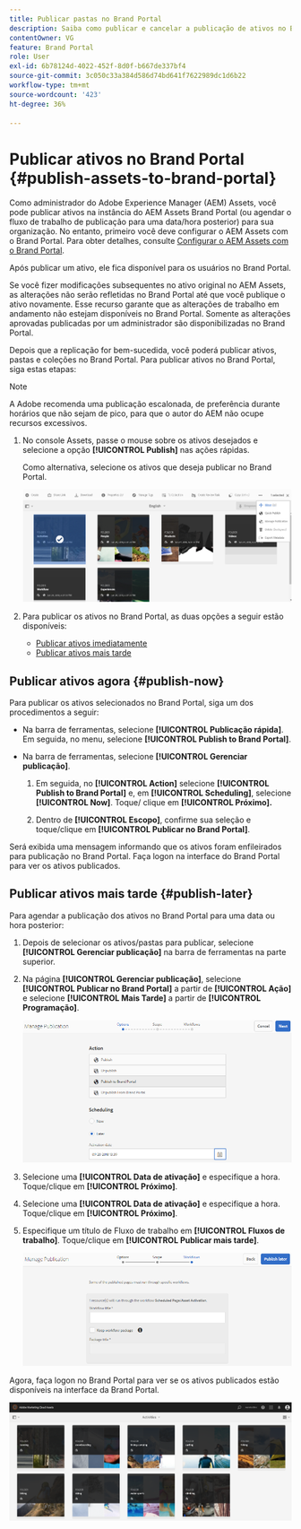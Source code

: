 ```yaml
---
title: Publicar pastas no Brand Portal
description: Saiba como publicar e cancelar a publicação de ativos no Brand Portal.
contentOwner: VG
feature: Brand Portal
role: User
exl-id: 6b78124d-4022-452f-8d0f-b667de337bf4
source-git-commit: 3c050c33a384d586d74bd641f7622989dc1d6b22
workflow-type: tm+mt
source-wordcount: '423'
ht-degree: 36%

---
```


# Publicar ativos no Brand Portal {#publish-assets-to-brand-portal}

Como administrador do Adobe Experience Manager (AEM) Assets, você pode publicar ativos na instância do AEM Assets Brand Portal (ou agendar o fluxo de trabalho de publicação para uma data/hora posterior) para sua organização. No entanto, primeiro você deve configurar o AEM Assets com o Brand Portal. Para obter detalhes, consulte [Configurar o AEM Assets com o Brand Portal](configure-aem-assets-with-brand-portal.md).

Após publicar um ativo, ele fica disponível para os usuários no Brand Portal.

Se você fizer modificações subsequentes no ativo original no AEM Assets, as alterações não serão refletidas no Brand Portal até que você publique o ativo novamente. Esse recurso garante que as alterações de trabalho em andamento não estejam disponíveis no Brand Portal. Somente as alterações aprovadas publicadas por um administrador são disponibilizadas no Brand Portal.

Depois que a replicação for bem-sucedida, você poderá publicar ativos, pastas e coleções no Brand Portal. Para publicar ativos no Brand Portal, siga estas etapas:

>[!NOTE]
>
>A Adobe recomenda uma publicação escalonada, de preferência durante horários que não sejam de pico, para que o autor do AEM não ocupe recursos excessivos.

1. No console Assets, passe o mouse sobre os ativos desejados e selecione a opção **[!UICONTROL Publish]** nas ações rápidas.

   Como alternativa, selecione os ativos que deseja publicar no Brand Portal.

   ![publish2bp-2](assets/publish2bp-2.png)

2. Para publicar os ativos no Brand Portal, as duas opções a seguir estão disponíveis:
   * [Publicar ativos imediatamente](#publish-now)
   * [Publicar ativos mais tarde](#publish-later)

## Publicar ativos agora {#publish-now}

Para publicar os ativos selecionados no Brand Portal, siga um dos procedimentos a seguir:

* Na barra de ferramentas, selecione **[!UICONTROL Publicação rápida]**. Em seguida, no menu, selecione **[!UICONTROL Publish to Brand Portal]**.

* Na barra de ferramentas, selecione **[!UICONTROL Gerenciar publicação]**.

   1. Em seguida, no **[!UICONTROL Action]** selecione **[!UICONTROL Publish to Brand Portal]** e, em **[!UICONTROL Scheduling]**, selecione **[!UICONTROL Now]**. Toque/ clique em **[!UICONTROL Próximo].**

   2. Dentro de **[!UICONTROL Escopo]**, confirme sua seleção e toque/clique em **[!UICONTROL Publicar no Brand Portal]**.

Será exibida uma mensagem informando que os ativos foram enfileirados para publicação no Brand Portal. Faça logon na interface do Brand Portal para ver os ativos publicados.

## Publicar ativos mais tarde {#publish-later}

Para agendar a publicação dos ativos no Brand Portal para uma data ou hora posterior:

1. Depois de selecionar os ativos/pastas para publicar, selecione **[!UICONTROL Gerenciar publicação]** na barra de ferramentas na parte superior.
2. Na página **[!UICONTROL Gerenciar publicação]**, selecione **[!UICONTROL Publicar no Brand Portal]** a partir de **[!UICONTROL Ação]** e selecione **[!UICONTROL Mais Tarde]** a partir de **[!UICONTROL Programação]**.

   ![publishlaterbp-1](assets/publishlaterbp-1.png)

3. Selecione uma **[!UICONTROL Data de ativação]** e especifique a hora. Toque/clique em **[!UICONTROL Próximo]**.
4. Selecione uma **[!UICONTROL Data de ativação]** e especifique a hora. Toque/clique em **[!UICONTROL Próximo]**.
5. Especifique um título de Fluxo de trabalho em **[!UICONTROL Fluxos de trabalho]**. Toque/clique em **[!UICONTROL Publicar mais tarde]**.

   ![publishworkflow](assets/publishworkflow.png)

Agora, faça logon no Brand Portal para ver se os ativos publicados estão disponíveis na interface da Brand Portal.

![bp_631_landing_page](assets/bp_landing_page.png)

